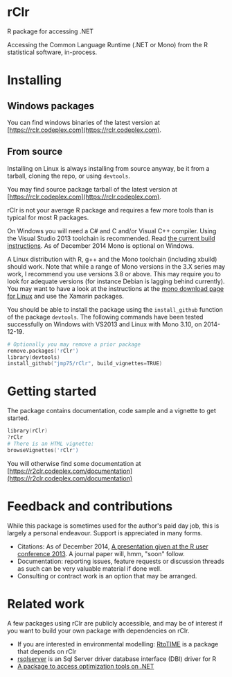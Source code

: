 rClr
====

R package for accessing .NET

Accessing the Common Language Runtime (.NET or Mono) from the R statistical software, in-process.

# Installing

## Windows packages

You can find windows binaries of the latest version at [https://rclr.codeplex.com](https://rclr.codeplex.com).

## From source

Installing on Linux is always installing from source anyway, be it from a tarball, cloning the repo, or using `devtools`. 

You may find source package tarball of the latest version at [https://rclr.codeplex.com](https://rclr.codeplex.com).

rClr is not your average R package and requires a few more tools than is typical for most R packages. 

On Windows you will need a C# and C and/or Visual C++ compiler. Using the Visual Studio 2013 toolchain is recommended. Read [the current build instructions](https://r2clr.codeplex.com/wikipage?title=Build%20instructions&referringTitle=Documentation). As of December 2014 Mono is optional on Windows.

A Linux distribution with R, g++ and the Mono toolchain (including xbuild) should work. Note that while a range of Mono versions in the 3.X series may work, I recommend you use versions 3.8 or above. This may require you to look for adequate versions (for instance Debian is lagging behind currently). You may want to have a look at the instructions at the [mono download page for Linux](http://www.mono-project.com/download/#download-lin) and use the Xamarin packages.

You should be able to install the package using the `install_github` function of the package `devtools`. The following commands have been tested successfully on Windows with VS2013 and Linux with Mono 3.10, on 2014-12-19. 

```S
# Optionally you may remove a prior package
remove.packages('rClr')
library(devtools)
install_github("jmp75/rClr", build_vignettes=TRUE)
```

# Getting started

The package contains documentation, code sample and a vignette to get started.

```S
library(rClr)
?rClr
# There is an HTML vignette:
browseVignettes('rClr')
```

You will otherwise find some documentation at [https://r2clr.codeplex.com/documentation](https://r2clr.codeplex.com/documentation)

# Feedback and contributions

While this package is sometimes used for the author's paid day job, this is largely a personal endeavour. Support is appreciated in many forms.

* Citations: As of December 2014, [A presentation given at the R user conference 2013](https://publications.csiro.au/rpr/pub?list=ASE&pid=csiro:EP132284&expert=false&sb=RECENT&n=6&rpp=50&page=17&tr=3274&dr=all&csiro.affiliation=B3800). A journal paper will, hmm, "soon" follow.
* Documentation: reporting issues, feature requests or discussion threads as such can be very valuable material if done well.  
* Consulting or contract work is an option that may be arranged.

# Related work

A few packages using rClr are publicly accessible, and may be of interest if you want to build your own package with dependencies on rClr.

* If you are interested in environmental modelling: [RtoTIME](https://github.com/jmp75/RtoTIME) is a package that depends on rClr
* [rsqlserver](https://github.com/agstudy/rsqlserver) is an Sql Server driver database interface (DBI) driver for R
* [A package to access optimization tools on .NET](https://github.com/jmp75/metaheuristics/tree/master/R/pkgs/mh)
